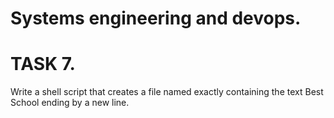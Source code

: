 # Systems engineering and devops.
# TASK 7.
Write a shell script that creates a file named exactly  containing the text Best School ending by a new line.
